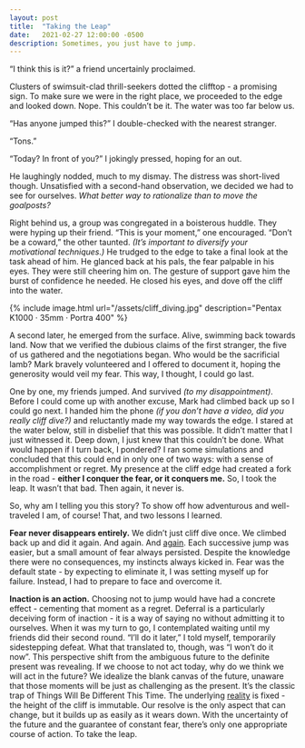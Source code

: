 ```yaml
---
layout: post
title:  "Taking the Leap"
date:   2021-02-27 12:00:00 -0500
description: Sometimes, you just have to jump.
---
```

“I think this is it?” a friend uncertainly proclaimed.

Clusters of swimsuit-clad thrill-seekers dotted the clifftop - a promising sign. To make sure we were in the right place, we proceeded to the edge and looked down. Nope. This couldn’t be it. The water was too far below us.

“Has anyone jumped this?” I double-checked with the nearest stranger.

“Tons.”

“Today? In front of you?” I jokingly pressed, hoping for an out.

He laughingly nodded, much to my dismay. The distress was short-lived though. Unsatisfied with a second-hand observation, we decided we had to see for ourselves. *What better way to rationalize than to move the goalposts?*

Right behind us, a group was congregated in a boisterous huddle. They were hyping up their friend. “This is your moment,” one encouraged. “Don’t be a coward,” the other taunted. *(It’s important to diversify your motivational techniques.)* He trudged to the edge to take a final look at the task ahead of him. He glanced back at his pals, the fear palpable in his eyes. They were still cheering him on. The gesture of support gave him the burst of confidence he needed. He closed his eyes, and dove off the cliff into the water.

{% include image.html url="/assets/cliff_diving.jpg" description="Pentax K1000 · 35mm · Portra 400" %}

<!-- {::options parse_block_html="true" /}
<div class="image">
![]()
**
</div>
{::options parse_block_html="false" /} -->

A second later, he emerged from the surface. Alive, swimming back towards land. Now that we verified the dubious claims of the first stranger, the five of us gathered and the negotiations began. Who would be the sacrificial lamb? Mark bravely volunteered and I offered to document it, hoping the generosity would veil my fear. This way, I thought, I could go last.

One by one, my friends jumped. And survived *(to my disappointment)*. Before I could come up with another excuse, Mark had climbed back up so I could go next. I handed him the phone *(if you don’t have a video, did you really cliff dive?)* and reluctantly made my way towards the edge. I stared at the water below, still in disbelief that this was possible. It didn’t matter that I just witnessed it. Deep down, I just knew that this couldn’t be done. What would happen if I turn back, I pondered? I ran some simulations and concluded that this could end in only one of two ways: with a sense of accomplishment or regret. My presence at the cliff edge had created a fork in the road - **either I conquer the fear, or it conquers me.** So, I took the leap. It wasn’t that bad. Then again, it never is.

So, why am I telling you this story? To show off how adventurous and well-traveled I am, of course! That, and two lessons I learned.

**Fear never disappears entirely.** We didn’t just cliff dive once. We climbed back up and did it again. And again. And [again](https://www.youtube.com/watch?v=xtEmJeojY0I). Each successive jump was easier, but a small amount of fear always persisted. Despite the knowledge there were no consequences, my instincts always kicked in. Fear was the default state - by expecting to eliminate it, I was setting myself up for failure. Instead, I had to prepare to face and overcome it.

**Inaction is an action.** Choosing not to jump would have had a concrete effect - cementing that moment as a regret. Deferral is a particularly deceiving form of inaction - it is a way of saying no without admitting it to ourselves. When it was my turn to go, I contemplated waiting until my friends did their second round. “I’ll do it later,” I told myself, temporarily sidestepping defeat. What that translated to, though, was “I won’t do it now”. This perspective shift from the ambiguous future to the definite present was revealing. If we choose to not act today, why do we think we will act in the future? We idealize the blank canvas of the future, unaware that those moments will be just as challenging as the present. It’s the classic trap of Things Will Be Different This Time. The underlying [reality](suketk.com/thought-space-vs-reality) is fixed - the height of the cliff is immutable. Our resolve is the only aspect that can change, but it builds up as easily as it wears down. With the uncertainty of the future and the guarantee of constant fear, there’s only one appropriate course of action. To take the leap.
